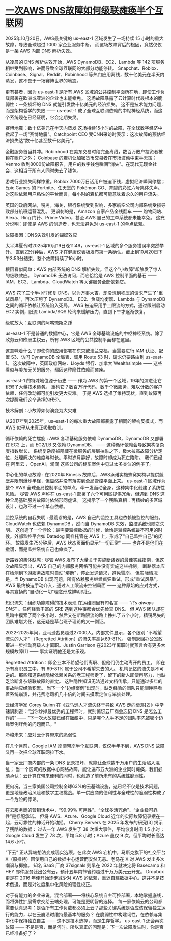 # [一次AWS DNS故障如何级联瘫痪半个互联网](https://github.com/jaaleng/jaaleng.github.io/issues/254)

2025年10月20日，AWS最关键的 us-east-1 区域发生了一场持续 15 小时的重大故障，导致全球超过 1000 家企业服务中断。 而这场故障背后的根因，竟然仅仅是一条 AWS 内部 DNS 解析失效。

从凌晨的 DNS 解析失效开始，AWS DynamoDB、EC2、Lambda 等 142 项服务相继受到影响，进而导致全球互联网的大部分功能停转。 Snapchat、Roblox、Coinbase、Signal、Reddit、Robinhood 等热门应用离线，数十亿美元在半天内蒸发，这不啻于一场赛博世界的地震。

更有甚者，因为 us-east-1 是所有 AWS 区域的公共控制平面所在地，即使工作负载部署在欧洲或亚洲的企业也未能幸免。 这场故障暴露了云计算时代最根本的脆弱性：一条损坏的 DNS 就能引发数十亿美元的经济损失。 这不是技术能力问题，而是架构哲学的失败 —— us-east-1 成了全球互联网依赖的中枢神经系统，而这个系统现在已经证明，它会定期失灵。

赛博地震：数十亿美元在半天内蒸发
这场持续15小时的故障，在全球数字经济中掀起了一场"赛博地震"。Catchpoint CEO 受CNN采访时表示：这次故障的预估经济损失达"数十亿甚至数千亿美元"。

金融服务首当其冲。Robinhood 在美东交易时段完全离线，数百万散户投资者被锁在账户之外； Coinbase 的宕机让加密货币交易者在市场波动中束手无策； Venmo 收到8000份故障报告，用户的数字钱包瞬间"消失"。在现代无现金社会，这相当于所有人同时失去了钱包。

游戏行业损失同样惨重。Roblox 7000万日活用户被迫下线，虚拟经济瞬间停摆； Epic Games 的 Fortnite、任天堂的 Pokémon GO、育碧的彩虹六号集体失声。 对这些依赖用户粘性的平台而言，每小时的宕机都可能意味着永久的用户流失。

英国的政府网站，税务，海关，银行系统受到影响，多家航空公司内部系统受损导致部分航班运营混乱。 更讽刺的是，Amazon 自家产品全线翻车 —— 购物网站、Alexa、Ring 门铃、Prime Video，甚至 AWS 自己的工单系统都未能幸免。 这充分说明：即使是 AWS 的创造者，也无法避免对 us-east-1 的单点依赖。

故障根因：DNS失效引发的蝴蝶效应

太平洋夏令时2025年10月19日晚11:49，us-east-1 区域的多个服务错误率突然攀升。 直到22分钟后，AWS 才在健康仪表板发布第一条确认。截止到10月20日下午3:53分结束，整个故障持续了16小时。

根因看似简单：AWS 内部系统的 DNS 解析失败。但这个"小故障"却触发了惊人的级联效应。 DynamoDB 无法访问，而它恰恰是 AWS 控制平面的基石 —— IAM、EC2、Lambda、CloudWatch 等关键服务全部依赖它。

AWS 花了三个半小时修复 DNS，以为万事大吉，却没想到积压的请求产生了"重试风暴"，再次压垮了 DynamoDB。 EC2、负载均衡器、Lambda 与 DynamoDB 之间的循环依赖让系统陷入死局。 AWS 被迫采用手工限流的方式，通过限制启动 EC2 实例，限流 Lambda/SQS 轮询来缓解压力，直到下午才逐渐恢复。

级联放大：互联网的阿喀琉斯之踵

us-east-1 不是普通的数据中心，它是 AWS 全球基础设施的中枢神经系统。除了政务云和欧洲主权云，所有 AWS 区域的公共控制平面都在这里。

这意味着什么？即使你的应用部署在东京或法兰克福，当需要进行 IAM 认证、配置 S3、访问 DynamoDB 全局表、调用 Route 53 时，请求仍要路由到 us-east-1。 这次故障中，英国政府网站、Lloyds 银行、加拿大 Wealthsimple —— 这些看似与美东无关的服务，都因这种隐性依赖而瘫痪。

us-east-1 的特殊地位源于历史 —— 作为 AWS 的第一个区域，19年的演进让它积累了大量技术债务。 重构它？数百万行代码、数千个微服务、难以计数的客户依赖，任何改动都可能引发更大灾难。 于是 AWS 选择了维持现状，直到故障再次提醒我们这个选择的代价。

技术解剖：小故障如何演变为大灾难

从2017年到2025年，us-east-1 的每次重大故障都暴露了相同的架构反模式，而 AWS 似乎从未真正吸取教训。

循环依赖的死亡螺旋 : AWS 各项基础服务依赖 DynamoDB，DynamoDB 又部署在 EC2 上，而 EC2/LB 又依赖 DynamoDB， —— 这种循环依赖会导致架构复杂度指数增长， 系统复杂度被隐藏在微服务的层层抽象之下，极大拉高故障分析定位，处理解决的难度与时长。平时岁月静好，故障时却成为死亡陷阱。 我们已经在 阿里云 ，OpenAI，滴滴 这些公司的翻车案例中见过太多类似的例子了。

中心化的单点故障 : 在2020年 Kinesis 故障后，AWS承诺实施蜂窝架构以提供舱壁并限制爆炸半径，但显然并没有落实到全局管控平面上来。 us-east-1 区域作为整个 AWS 全球全局控制平面的单点，牵一发而动全身，这种集中化创建了系统性风险。 尽管 AWS 声称在 us-east-1 部署了六个可用区提供冗余，但遇到 DNS 这种全局基础服务故障时依然形同虚设。 这揭示了一个残酷真相：再精妙的多区域设计，也敌不过一个单点依赖。

监控系统的自我失明 : 最荒谬的是，AWS 自己的监控工具也依赖被监控的服务。CloudWatch 也依赖 DynamoDB ，然而当 DynamoDB 失效，监控系统也随之失明。 这创造了一个悖论：最需要监控数据的时候，恰恰是监控系统最不可用的时候。外部监控平台如 Datadog 同样托管在 AWS 上，形成了"自己监控自己"的闭环。 故障发生75分钟后，AWS 状态页面仍显示"一切正常" —— 也许不是他们在撒谎，而是监控系统自己也瘫痪了。

断路器的集体缺席 : 尽管 AWS 发布了大量关于实施断路器的最佳实践指南，但这次故障显示出，AWS 自己的内部服务网格可能并没有实施这些机制。 断路器本应在检测到下游服务故障时自动"熔断"，停止发送请求，避免雪崩。 但实际情况是，当 DynamoDB 出现问题，所有依赖服务继续疯狂重试，形成"重试风暴"。 AWS 最终被迫手动介入，通过人工限流来控制局面 —— 这种原始的应对方式，与其宣扬的"自动化一切"理念形成鲜明对比。

知识流失：组织功能障碍的技术表现
在运维圈里有句名言 —— “*It’s always DNS*” 。任何经验丰富的 SRE 遇到这种事都会优先检查 DNS。 但 AWS 团队却在黑暗中摸索了两个多小时，然后又在断路限流的路上挣扎了五个小时。精锐尽失的团队难堪大任，这无疑是草台班子理论的又一例证。

2022-2025年间，亚马逊裁员超过27000人。内部文件显示，各个级别 "不希望流失的人才" （Regretted Attrition）的流失率高达69-81%。 强制返回办公室政策进一步推动高级人才离职。Justin Garrison 在2023年离职时就预言会有更多大规模故障[1] —— 事实证明他还是太乐观。

Regretted Attrition：即企业本不希望他们离职、但他们仍主动离开的员工。 即在所有离职员工中，有 69–81% 属于公司不希望失去的人。 
机构记忆的流失是不可逆的。那些知道系统隐秘依赖关系的老工程师走了，留下的新人即使再努力，也缺乏诊断复杂级联故障的直觉。 这种隐性知识无法通过文档传承，只能通过多年的事故响应经验积累。 当下一个"边缘案例"出现时，缺乏经验的团队只能眼睁睁看着系统崩溃，并花费老司机几十倍的时间去摸索定位与笨拙处理。

云经济学家 Corey Quinn 在《亚马逊人才流失终于导致 AWS 走向衰落[2]》中辛辣讽刺道：“当你炒掉最优秀的工程师时，就别惊讶云厂商会忘记 DNS 是怎么工作的” —— "下一次大故障已经在酝酿中，只是哪个人手不足的团队率先被哪个边缘案例绊倒的问题而已。"

冷峻未来：应对云计算带来的脆弱性

在几个月前，Google IAM 崩溃带崩半个互联网，仅仅半年不到，AWS DNS 故障又再一次把全球互联网拉下水。 

当一家云厂商内部的一条 DNS 记录损坏，就能让全球数千万用户的生活陷入混乱； 当一个区域的数据中心网络故障，能让遍布五大洲的企业同时瘫痪，我们必须承认：云计算在带来便利的同时，也创造了前所未有的系统性脆弱性。 

更何况，当三家美国公司控制全球63%的云基础设施，这已经不仅是技术问题，更是地缘政治风险和数字主权挑战。单一供应商的便利性与全球性的脆弱性构成了一个危险的悖论。

在云服务商的营销话术中，“99.99% 可用性”、“全球多活冗余”、“企业级可靠性”是标配承诺。 但将 AWS、Azure、Google Cloud 近年的实际故障记录摆在一起，云可靠性的神话开始动摇。 Cherry Servers 在 2025 年发布的研究[3] 揭示了残酷的数据： 过去一年 AWS 发生了 38 次重大事件，平均恢复时间 1.5 小时；Google Cloud 发生了 78 次，平均 5.8 小时；Azure 虽仅 9 次，但平均时长高达 14.6 小时。

“下云” 正从异端想法变成现实选项。在此次 AWS 宕机中，马斯克旗下的社交平台 X（原推特）因使用自己的数据中心运营而安然无恙。老马在 X 对 AWS 发出多次嘲讽与揶揄。 知名 SaaS 厂商 37signals 则早在 2022 年就决定将 Basecamp 和 HEY 邮件服务迁出公有云，预计五年内节省约超过千万万美元云开支。 Dropbox 更是在 2016 年便开始逐步减少对 AWS 的依赖，重返自建数据中心。这并不是技术倒退，而是对过度集中化风险的理性校正。

对于有能力的企业来说，混合部署——将核心系统自主可控部署，本地掌握底线，而将弹性扩展需求交给云端处理，可能是更明智的选择。 每一家依赖云的公司都需要认真思考：是否所有工作负载都必须上云？那些关键系统是否应该保留独立运行的能力，以在云崩溃时维持最基本的服务？
在脆弱性中构建韧性，在依赖与集中化中保持独立自主 —— 这不是技术选择，而是生存哲学。 us-east-1 还会再次故障 —— 不是是否，而是何时。所以真正的问题是：下一次故障发生时，你是否已经准备好了？